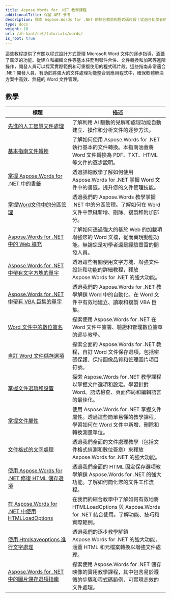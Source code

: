 ```yaml
---
title: Aspose.Words for .NET 教學課程
additionalTitle: 保留 API 參考
description: 探索 Aspose.Words for .NET 的綜合教學和程式碼片段！從適合初學者的基礎知識到進階功能，提供逐步說明。
type: docs
weight: 10
url: /zh-hant/net/tutorials/words/
is_root: true
---
```


這些教程提供了有關以程式設計方式管理 Microsoft Word 文件的逐步指導，涵蓋了廣泛的功能。從建立和編輯文件等基本任務到郵件合併、文件轉換和加密等進階操作，開發人員可以探索實際範例和可重複使用的程式碼片段。這些指南非常適合 .NET 開發人員，有助於將強大的文件處理功能整合到應用程式中，確保軟體解決方案中高效、無縫的 Word 文件管理。

## 教學
| 標題 | 描述 |
| --- | --- | 
| [先進的人工智慧文件處理](./advanced-ai-document-processing/) | 了解利用 AI 驅動的見解和處理功能自動建立、操作和分析文件的逐步方法。 |
| [基本指南文件轉換](./essential-guide-document-conversions/) | 了解如何使用 Aspose.Words for .NET 執行基本的文件轉換。本指南涵蓋將 Word 文件轉換為 PDF、TXT、HTML 等文件的逐步說明。 | 
| [掌握 Aspose.Words for .NET 中的書籤](./mastering-bookmarks/) | 透過詳細教學了解如何使用 Aspose.Words for .NET 掌握 Word 文件中的書籤。提升您的文件管理技能。 | 
| [掌握Word文件中的分區管理](./section-management/) | 透過我們的 Aspose.Words 教學掌握 .NET 中的分區管理。了解如何在 Word 文件中無縫新增、刪除、複製和附加部分。 | 
| [Aspose.Words for .NET 中的 Web 擴充](./web-extensions/) | 了解如何透過強大的基於 Web 的加載項增強您的 Word 文檔，從而實現動態功能。無論您是初學者還是經驗豐富的開發人員。 | 
| [Aspose.Words for .NET 中帶有文字方塊的單字](./words-with-textboxes/) | 透過這些有關使用文字方塊、增強文件設計和功能的詳細教程，釋放 Aspose.Words for .NET 的強大功能。 | 
| [Aspose.Words for .NET 中帶有 VBA 巨集的單字](./words-with-vba-macros/) | 透過我們的 Aspose.Words for .NET 教學解鎖 Word 中的自動化。在 Word 文件中有效地建立、讀取和複製 VBA 巨集。 | 
| [Word 文件中的數位簽名](./digital-signatures/) | 探索使用 Aspose.Words for .NET 在 Word 文件中簽署、驗證和管理數位簽章的逐步教學。 |
| [自訂 Word 文件儲存選項](./word-document-saving-options/) | 探索全面的 Aspose.Words for .NET 教程，自訂 Word 文件保存選項，包括密碼保護、保持圖像品質和管理圖片項目符號。 |
| [掌握文件選項和設置](./mastering-document-options-and-settings/) | 探索 Aspose.Words for .NET 教學課程以掌握文件選項和設定。學習針對 Word、語法檢查、頁面佈局和編輯語言的最佳化。 |
| [掌握文件屬性](./mastering-document-properties/) | 使用 Aspose.Words for .NET 掌握文件屬性。透過這些簡單易懂的教學課程，學習如何在 Word 文件中新增、刪除和轉換測量單位。 |
| [文件格式的文字處理](./words-processing-with-file-format/) | 透過我們全面的文件處理教學（包括文件格式偵測和數位簽章）來釋放 Aspose.Words for .NET 的強大功能。 |
| [使用 Aspose.Words for .NET 修復 HTML 儲存選項](./html-fixed-save-options/) | 透過我們全面的 HTML 固定保存選項教學解鎖 Aspose.Words for .NET 的強大功能。了解如何簡化您的文件工作流程。 |
| [在 Aspose.Words for .NET 中使用 HTMLLoadOptions](./use-htmlloadoptions/) | 在我們的綜合教學中了解如何有效地將 HTMLLoadOptions 與 Aspose.Words for .NET 結合使用。了解功能、技巧和實際範例。 |
| [使用 Htmlsaveoptions 進行文字處理](./words-processing-with-htmlsaveoptions/) | 透過我們的逐步教學解鎖 Aspose.Words for .NET 的強大功能，涵蓋 HTML 和元檔案轉換以增強文件處理。 |
| [Aspose.Words for .NET 中的圖片儲存選項指南](./guide-to-image-save-options/) | 探索使用 Aspose.Words for .NET 儲存映像的實用教學課程，其中包含易於遵循的步驟和程式碼範例，可實現高效的文件處理。 |